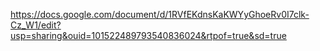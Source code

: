 https://docs.google.com/document/d/1RVfEKdnsKaKWYyGhoeRv0I7clk-Cz_W1/edit?usp=sharing&ouid=101522489793540836024&rtpof=true&sd=true